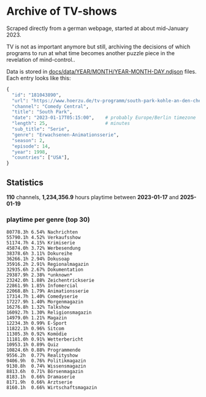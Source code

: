 # Archive of TV-shows

Scraped directly from a german webpage, started at about mid-January 2023.

TV is not as important anymore but still, archiving the decisions of which programs to run at what time
becomes another puzzle piece in the revelation of mind-control.. 

Data is stored in [docs/data/YEAR/MONTH/YEAR-MONTH-DAY.ndjson](docs/data/) files. 
Each entry looks like this:

```python
{
  "id": "181043890", 
  "url": "https://www.hoerzu.de/tv-programm/south-park-kohle-an-den-chefkoch/bid_181043890/", 
  "channel": "Comedy Central", 
  "title": "South Park", 
  "date": "2023-01-17T05:15:00",    # probably Europe/Berlin timezone 
  "length": 25,                     # minutes 
  "sub_title": "Serie", 
  "genre": "Erwachsenen-Animationsserie", 
  "season": 2, 
  "episode": 14, 
  "year": 1998, 
  "countries": ["USA"],
}
```

## Statistics

**110** channels, **1,234,356.9** hours playtime between **2023-01-17** and **2025-01-19**


### playtime per genre (top 30)

    80778.3h 6.54% Nachrichten
    55790.1h 4.52% Verkaufsshow
    51174.7h 4.15% Krimiserie
    45874.0h 3.72% Werbesendung
    38378.6h 3.11% Dokureihe
    36266.1h 2.94% Dokusoap
    35916.2h 2.91% Regionalmagazin
    32935.6h 2.67% Dokumentation
    29387.9h 2.38% *unknown*
    23242.0h 1.88% Zeichentrickserie
    22861.9h 1.85% Infomercial
    22068.8h 1.79% Animationsserie
    17314.7h 1.40% Comedyserie
    17227.9h 1.40% Morgenmagazin
    16276.8h 1.32% Talkshow
    16092.7h 1.30% Religionsmagazin
    14979.0h 1.21% Magazin
    12234.3h 0.99% E-Sport
    11822.1h 0.96% Sitcom
    11305.3h 0.92% Komödie
    11181.0h 0.91% Wetterbericht
    10953.1h 0.89% Quiz
    10824.6h 0.88% Programmende
    9556.2h  0.77% Realityshow
    9406.9h  0.76% Politikmagazin
    9130.8h  0.74% Wissensmagazin
    8813.6h  0.71% Börsenmagazin
    8183.1h  0.66% Dramaserie
    8171.9h  0.66% Arztserie
    8160.1h  0.66% Wirtschaftsmagazin
